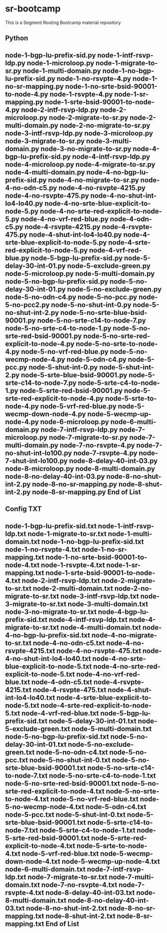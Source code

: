 # sr-bootcamp
This is a Segment Routing Bootcamp material repository

Python 
------------------------------------------------
node-1-bgp-lu-prefix-sid.py
node-1-intf-rsvp-ldp.py
node-1-microloop.py
node-1-migrate-to-sr.py
node-1-multi-domain.py
node-1-no-bgp-lu-prefix-sid.py
node-1-no-rsvpte-4.py
node-1-no-sr-mapping.py
node-1-no-srte-bsid-90001-to-node-4.py
node-1-rsvpte-4.py
node-1-sr-mapping.py
node-1-srte-bsid-90001-to-node-4.py
node-2-intf-rsvp-ldp.py
node-2-microloop.py
node-2-migrate-to-sr.py
node-2-multi-domain.py
node-2-no-migrate-to-sr.py
node-3-intf-rsvp-ldp.py
node-3-microloop.py
node-3-migrate-to-sr.py
node-3-multi-domain.py
node-3-no-migrate-to-sr.py
node-4-bgp-lu-prefix-sid.py
node-4-intf-rsvp-ldp.py
node-4-microloop.py
node-4-migrate-to-sr.py
node-4-multi-domain.py
node-4-no-bgp-lu-prefix-sid.py
node-4-no-migrate-to-sr.py
node-4-no-odn-c5.py
node-4-no-rsvpte-4215.py
node-4-no-rsvpte-475.py
node-4-no-shut-int-lo4-lo40.py
node-4-no-srte-blue-explicit-to-node-5.py
node-4-no-srte-red-explicit-to-node-5.py
node-4-no-vrf-red-blue.py
node-4-odn-c5.py
node-4-rsvpte-4215.py
node-4-rsvpte-475.py
node-4-shut-int-lo4-lo40.py
node-4-srte-blue-explicit-to-node-5.py
node-4-srte-red-explicit-to-node-5.py
node-4-vrf-red-blue.py
node-5-bgp-lu-prefix-sid.py
node-5-delay-30-int-01.py
node-5-exclude-green.py
node-5-microloop.py
node-5-multi-domain.py
node-5-no-bgp-lu-prefix-sid.py
node-5-no-delay-30-int-01.py
node-5-no-exclude-green.py
node-5-no-odn-c4.py
node-5-no-pcc.py
node-5-no-pcc2.py
node-5-no-shut-int-0.py
node-5-no-shut-int-2.py
node-5-no-srte-blue-bsid-90001.py
node-5-no-srte-c14-to-node-7.py
node-5-no-srte-c4-to-node-1.py
node-5-no-srte-red-bsid-90001.py
node-5-no-srte-red-explicit-to-node-4.py
node-5-no-srte-to-node-4.py
node-5-no-vrf-red-blue.py
node-5-no-wecmp-node-4.py
node-5-odn-c4.py
node-5-pcc.py
node-5-shut-int-0.py
node-5-shut-int-2.py
node-5-srte-blue-bsid-90001.py
node-5-srte-c14-to-node-7.py
node-5-srte-c4-to-node-1.py
node-5-srte-red-bsid-90001.py
node-5-srte-red-explicit-to-node-4.py
node-5-srte-to-node-4.py
node-5-vrf-red-blue.py
node-5-wecmp-down-node-4.py
node-5-wecmp-up-node-4.py
node-6-microloop.py
node-6-multi-domain.py
node-7-intf-rsvp-ldp.py
node-7-microloop.py
node-7-migrate-to-sr.py
node-7-multi-domain.py
node-7-no-rsvpte-4.py
node-7-no-shut-int-lo100.py
node-7-rsvpte-4.py
node-7-shut-int-lo100.py
node-8-delay-40-int-03.py
node-8-microloop.py
node-8-multi-domain.py
node-8-no-delay-40-int-03.py
node-8-no-shut-int-2.py
node-8-no-sr-mapping.py
node-8-shut-int-2.py
node-8-sr-mapping.py
End of List
------------------------------------------------

Config TXT
------------------------------------------------
node-1-bgp-lu-prefix-sid.txt
node-1-intf-rsvp-ldp.txt
node-1-migrate-to-sr.txt
node-1-multi-domain.txt
node-1-no-bgp-lu-prefix-sid.txt
node-1-no-rsvpte-4.txt
node-1-no-sr-mapping.txt
node-1-no-srte-bsid-90001-to-node-4.txt
node-1-rsvpte-4.txt
node-1-sr-mapping.txt
node-1-srte-bsid-90001-to-node-4.txt
node-2-intf-rsvp-ldp.txt
node-2-migrate-to-sr.txt
node-2-multi-domain.txt
node-2-no-migrate-to-sr.txt
node-3-intf-rsvp-ldp.txt
node-3-migrate-to-sr.txt
node-3-multi-domain.txt
node-3-no-migrate-to-sr.txt
node-4-bgp-lu-prefix-sid.txt
node-4-intf-rsvp-ldp.txt
node-4-migrate-to-sr.txt
node-4-multi-domain.txt
node-4-no-bgp-lu-prefix-sid.txt
node-4-no-migrate-to-sr.txt
node-4-no-odn-c5.txt
node-4-no-rsvpte-4215.txt
node-4-no-rsvpte-475.txt
node-4-no-shut-int-lo4-lo40.txt
node-4-no-srte-blue-explicit-to-node-5.txt
node-4-no-srte-red-explicit-to-node-5.txt
node-4-no-vrf-red-blue.txt
node-4-odn-c5.txt
node-4-rsvpte-4215.txt
node-4-rsvpte-475.txt
node-4-shut-int-lo4-lo40.txt
node-4-srte-blue-explicit-to-node-5.txt
node-4-srte-red-explicit-to-node-5.txt
node-4-vrf-red-blue.txt
node-5-bgp-lu-prefix-sid.txt
node-5-delay-30-int-01.txt
node-5-exclude-green.txt
node-5-multi-domain.txt
node-5-no-bgp-lu-prefix-sid.txt
node-5-no-delay-30-int-01.txt
node-5-no-exclude-green.txt
node-5-no-odn-c4.txt
node-5-no-pcc.txt
node-5-no-shut-int-0.txt
node-5-no-srte-blue-bsid-90001.txt
node-5-no-srte-c14-to-node-7.txt
node-5-no-srte-c4-to-node-1.txt
node-5-no-srte-red-bsid-90001.txt
node-5-no-srte-red-explicit-to-node-4.txt
node-5-no-srte-to-node-4.txt
node-5-no-vrf-red-blue.txt
node-5-no-wecmp-node-4.txt
node-5-odn-c4.txt
node-5-pcc.txt
node-5-shut-int-0.txt
node-5-srte-blue-bsid-90001.txt
node-5-srte-c14-to-node-7.txt
node-5-srte-c4-to-node-1.txt
node-5-srte-red-bsid-90001.txt
node-5-srte-red-explicit-to-node-4.txt
node-5-srte-to-node-4.txt
node-5-vrf-red-blue.txt
node-5-wecmp-down-node-4.txt
node-5-wecmp-up-node-4.txt
node-6-multi-domain.txt
node-7-intf-rsvp-ldp.txt
node-7-migrate-to-sr.txt
node-7-multi-domain.txt
node-7-no-rsvpte-4.txt
node-7-rsvpte-4.txt
node-8-delay-40-int-03.txt
node-8-multi-domain.txt
node-8-no-delay-40-int-03.txt
node-8-no-shut-int-2.txt
node-8-no-sr-mapping.txt
node-8-shut-int-2.txt
node-8-sr-mapping.txt
End of List
------------------------------------------------

